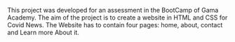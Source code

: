 This project was developed for an assessment in the BootCamp of Gama Academy.
The aim of the project is to create a website in HTML and CSS for Covid News. 
The Website has to contain four pages: home, about, contact and Learn more About it. 
